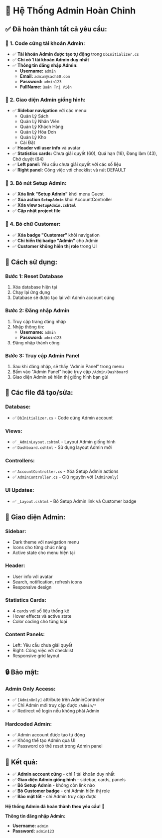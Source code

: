 # 🔐 Hệ Thống Admin Hoàn Chỉnh

## ✅ **Đã hoàn thành tất cả yêu cầu:**

### 🎯 **1. Code cứng tài khoản Admin:**
- ✅ **Tài khoản Admin được tạo tự động** trong `DbInitializer.cs`
- ✅ **Chỉ có 1 tài khoản Admin duy nhất**
- ✅ **Thông tin đăng nhập Admin:**
  - **Username:** `admin`
  - **Email:** `admin@sach50.com`
  - **Password:** `admin123`
  - **FullName:** `Quản Trị Viên`

### 🎨 **2. Giao diện Admin giống hình:**
- ✅ **Sidebar navigation** với các menu:
  - Quản Lý Sách
  - Quản Lý Nhân Viên
  - Quản Lý Khách Hàng
  - Quản Lý Hóa Đơn
  - Quản Lý Kho
  - Cài Đặt
- ✅ **Header với user info** và avatar
- ✅ **Statistics cards:** Chưa giải quyết (60), Quá hạn (16), Đang làm (43), Chờ duyệt (64)
- ✅ **Left panel:** Yêu cầu chưa giải quyết với các số liệu
- ✅ **Right panel:** Công việc với checklist và nút DEFAULT

### 🚫 **3. Bỏ nút Setup Admin:**
- ✅ **Xóa link "Setup Admin"** khỏi menu Guest
- ✅ **Xóa action `SetupAdmin`** khỏi AccountController
- ✅ **Xóa view `SetupAdmin.cshtml`**
- ✅ **Cập nhật project file**

### 🚫 **4. Bỏ chữ Customer:**
- ✅ **Xóa badge "Customer"** khỏi navigation
- ✅ **Chỉ hiển thị badge "Admin"** cho Admin
- ✅ **Customer không hiển thị role** trong UI

## 🚀 **Cách sử dụng:**

### **Bước 1: Reset Database**
1. Xóa database hiện tại
2. Chạy lại ứng dụng
3. Database sẽ được tạo lại với Admin account cứng

### **Bước 2: Đăng nhập Admin**
1. Truy cập trang đăng nhập
2. Nhập thông tin:
   - **Username:** `admin`
   - **Password:** `admin123`
3. Đăng nhập thành công

### **Bước 3: Truy cập Admin Panel**
1. Sau khi đăng nhập, sẽ thấy "Admin Panel" trong menu
2. Bấm vào "Admin Panel" hoặc truy cập `/Admin/Dashboard`
3. Giao diện Admin sẽ hiển thị giống hình bạn gửi

## 🔧 **Các file đã tạo/sửa:**

### **Database:**
- ✅ `DbInitializer.cs` - Code cứng Admin account

### **Views:**
- ✅ `_AdminLayout.cshtml` - Layout Admin giống hình
- ✅ `Dashboard.cshtml` - Sử dụng layout Admin mới

### **Controllers:**
- ✅ `AccountController.cs` - Xóa Setup Admin actions
- ✅ `AdminController.cs` - Giữ nguyên với `[AdminOnly]`

### **UI Updates:**
- ✅ `_Layout.cshtml` - Bỏ Setup Admin link và Customer badge

## 🎨 **Giao diện Admin:**

### **Sidebar:**
- Dark theme với navigation menu
- Icons cho từng chức năng
- Active state cho menu hiện tại

### **Header:**
- User info với avatar
- Search, notification, refresh icons
- Responsive design

### **Statistics Cards:**
- 4 cards với số liệu thống kê
- Hover effects và active state
- Color coding cho từng loại

### **Content Panels:**
- Left: Yêu cầu chưa giải quyết
- Right: Công việc với checklist
- Responsive grid layout

## 🔒 **Bảo mật:**

### **Admin Only Access:**
- ✅ `[AdminOnly]` attribute trên AdminController
- ✅ Chỉ Admin mới truy cập được `/Admin/*`
- ✅ Redirect về login nếu không phải Admin

### **Hardcoded Admin:**
- ✅ Admin account được tạo tự động
- ✅ Không thể tạo Admin qua UI
- ✅ Password có thể reset trong Admin panel

## 🎯 **Kết quả:**

- ✅ **Admin account cứng** - chỉ 1 tài khoản duy nhất
- ✅ **Giao diện Admin giống hình** - sidebar, cards, panels
- ✅ **Bỏ Setup Admin** - không còn link nào
- ✅ **Bỏ Customer badge** - chỉ Admin hiển thị role
- ✅ **Bảo mật tốt** - chỉ Admin truy cập được

**Hệ thống Admin đã hoàn thành theo yêu cầu!** 🚀

**Thông tin đăng nhập Admin:**
- **Username:** `admin`
- **Password:** `admin123`

